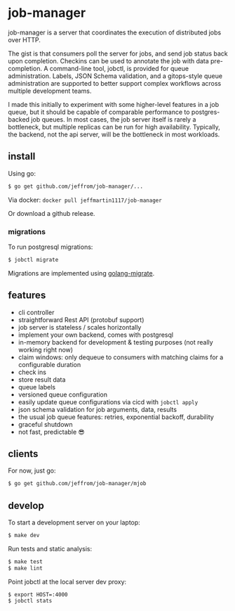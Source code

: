 # job-manager

job-manager is a server that coordinates the execution of distributed jobs over HTTP.

The gist is that consumers poll the server for jobs, and send job status back upon completion. Checkins can be used to annotate the job with data pre-completion. A command-line tool, jobctl, is provided for queue administration. Labels, JSON Schema validation, and a gitops-style queue administration are supported to better support complex workflows across multiple development teams.

I made this initially to experiment with some higher-level features in a job queue, but it should be capable of comparable performance to postgres-backed job queues. In most cases, the job server itself is rarely a bottleneck, but multiple replicas can be run for high availability. Typically, the backend, not the api server, will be the bottleneck in most workloads.

## install

Using go:

```bash
$ go get github.com/jeffrom/job-manager/...
```

Via docker: `docker pull jeffmartin1117/job-manager`

Or download a github release.

### migrations

To run postgresql migrations:

```sh
$ jobctl migrate
```

Migrations are implemented using [golang-migrate](https://github.com/golang-migrate/migrate).

## features

* cli controller
* straightforward Rest API (protobuf support)
* job server is stateless / scales horizontally
* implement your own backend, comes with postgresql
* in-memory backend for development & testing purposes (not really working right now)
* claim windows: only dequeue to consumers with matching claims for a configurable duration
* check ins
* store result data
* queue labels
* versioned queue configuration
* easily update queue configurations via cicd with `jobctl apply`
* json schema validation for job arguments, data, results
* the usual job queue features: retries, exponential backoff, durability
* graceful shutdown
* not fast, predictable 😎

## clients

For now, just go:

```bash
$ go get github.com/jeffrom/job-manager/mjob
```

## develop

To start a development server on your laptop:

```bash
$ make dev
```

Run tests and static analysis:

```bash
$ make test
$ make lint
```

Point jobctl at the local server dev proxy:

```
$ export HOST=:4000
$ jobctl stats
```
